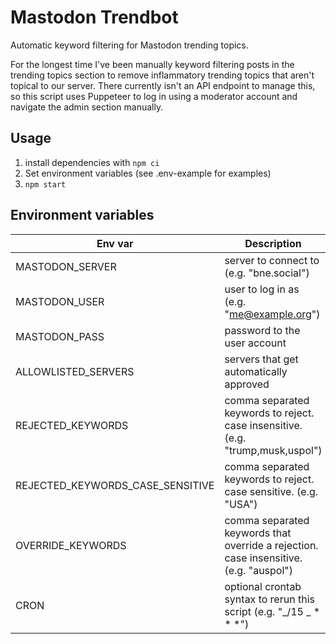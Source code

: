 # Mastodon Trendbot

Automatic keyword filtering for Mastodon trending topics.

For the longest time I've been manually keyword filtering posts in the trending topics section to remove inflammatory trending topics that aren't topical to our server. There currently isn't an API endpoint to manage this, so this script uses Puppeteer to log in using a moderator account and navigate the admin section manually.

## Usage

1. install dependencies with `npm ci`
2. Set environment variables (see .env-example for examples)
3. `npm start`

## Environment variables

| Env var                          | Description                                                                           |
| -------------------------------- | ------------------------------------------------------------------------------------- |
| MASTODON_SERVER                  | server to connect to (e.g. "bne.social")                                              |
| MASTODON_USER                    | user to log in as (e.g. "me@example.org")                                             |
| MASTODON_PASS                    | password to the user account                                                          |
| ALLOWLISTED_SERVERS              | servers that get automatically approved                                               |
| REJECTED_KEYWORDS                | comma separated keywords to reject. case insensitive. (e.g. "trump,musk,uspol")       |
| REJECTED_KEYWORDS_CASE_SENSITIVE | comma separated keywords to reject. case sensitive. (e.g. "USA")                      |
| OVERRIDE_KEYWORDS                | comma separated keywords that override a rejection. case insensitive. (e.g. "auspol") |
| CRON                             | optional crontab syntax to rerun this script (e.g. "_/15 _ \* \* \*")                 |
